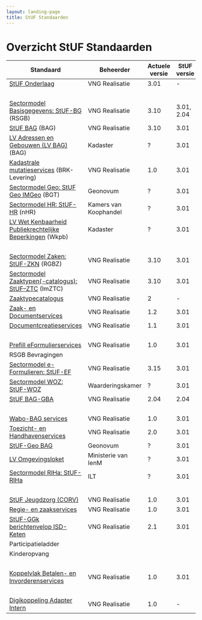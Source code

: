 ```yaml
---
layout: landing-page
title: StUF Standaarden
---
```

# Overzicht StUF Standaarden

| Standaard | Beheerder | Actuele versie | StUF versie |
| --- | --- | --- | --- |
| [StUF Onderlaag](https://vng-realisatie.github.io/StUF-onderlaag/) |  VNG Realisatie | 3.01 | - |
| &nbsp; | &nbsp; | &nbsp; | &nbsp; |
| [Sectormodel Basisgegevens: StUF-BG](https://vng-realisatie.github.io/StUF-BG/) (RSGB) |  VNG Realisatie | 3.10 | 3.01, 2.04 |
| [StUF BAG](https://vng-realisatie.github.io/StUF-BAG/) (BAG) |  VNG Realisatie | 3.10 | 3.01 |
| [LV Adressen en Gebouwen (LV BAG)](https://www.kadaster.nl/-/bag-koppelvlak) (BAG) | Kadaster | ? | 3.01 |
| [Kadastrale mutatieservices](https://vng-realisatie.github.io/Kadastrale-mutatieservices/) (BRK-Levering) |  VNG Realisatie | 1.0 | 3.01 |
| [Sectormodel Geo: StUF Geo IMGeo](https://www.geonovum.nl/geo-standaarden/bgt-imgeo#standaarden) (BGT)| Geonovum | ? | 3.01 |
| [Sectormodel HR: StUF-HR](https://www.kvk.nl/producten-bestellen/kvk-dataservice-aansluiten-overheid/) (nHR) | Kamers van Koophandel | ? | 3.01 |
| [LV Wet Kenbaarheid Publiekrechtelijke Beperkingen](https://www.kadaster.nl/web/artikel/download/WKPB-sectormodel-1.htm) (Wkpb) | Kadaster | ? | 3.01 |
| &nbsp; | &nbsp; | &nbsp; | &nbsp; |
| [Sectormodel Zaken: StUF-ZKN](https://vng-realisatie.github.io/StUF-ZKN/) (RGBZ) |  VNG Realisatie | 3.10 | 3.01 |
| [Sectormodel Zaaktypen(-catalogus): StUF–ZTC](https://vng-realisatie.github.io/StUF-ZTC/) (ImZTC) |  VNG Realisatie | 3.10 | 3.01 |
| [Zaaktypecatalogus](https://vng-realisatie.github.io/Zaaktypecatalogus/) |  VNG Realisatie | 2 | - |
| [Zaak- en Documentservices](https://vng-realisatie.github.io/Zaak-en-Documentservices/) |  VNG Realisatie | 1.2 | 3.01 |
| [Documentcreatieservices](https://vng-realisatie.github.io/Documentcreatieservices/) |  VNG Realisatie | 1.1 | 3.01 |
| &nbsp; | &nbsp; | &nbsp; | &nbsp; |
| [Prefill eFormulierservices](https://vng-realisatie.github.io/Prefill-eFormulierenservices/) |  VNG Realisatie | 1.0 | 3.01 |
| RSGB Bevragingen | &nbsp; | &nbsp; | &nbsp; |
| [Sectormodel e-Formulieren: StUF-EF](https://vng-realisatie.github.io/StUF-EF/) |  VNG Realisatie | 3.15 | 3.01 |
| [Sectormodel WOZ: StUF-WOZ](https://www.waarderingskamer.nl/basisregistratie-woz-lv-woz/stuf-woz-0312/) | Waarderingskamer | ? | 3.01 |
| [StUF BAG-GBA](https://vng-realisatie.github.io/StUF-BAG-GBA/) |  VNG Realisatie | 2.04 | 2.04 |
| &nbsp; | &nbsp; | &nbsp; | &nbsp; |
| [Wabo-BAG services](https://vng-realisatie.github.io/Wabo-BAG-Services/) |  VNG Realisatie | 1.0 | 3.01 |
| [Toezicht- en Handhavenservices](https://vng-realisatie.github.io/Toezicht-en-Handhavenservices/) |  VNG Realisatie | 2.0 | 3.01 |
| [StUF-Geo BAG](https://www.geonovum.nl/onderwerpen/bgt-imgeo-standaarden/nieuws/bag-bgt-koppelvlak-nu-definitief) | Geonovum | ? | 3.01 |
| [LV Omgevingsloket](https://www.infomil.nl/onderwerpen/integrale/omgevingsloket/overheden/aansluiten-webservices-omgevingsloket/achtergrondinformatie-stuf-lvo/) | Ministerie van IenM | ? | 3.01 |
| [Sectormodel RIHa: StUF-RIHa](https://samenwerken.pleio.nl/groups/view/8b832827-e91b-476c-bb4f-c228b8e5e934/standaardisatie-toezicht-handhaving-milieu/wiki/view/2b38214e-cfc7-42ff-9d5d-eaf069671c42/riha-referentieinformatiemodel-handhaving) | ILT | ?  | 3.01 |
| &nbsp; | &nbsp; | &nbsp; | &nbsp; |
| [StUF Jeugdzorg (CORV)](https://vng-realisatie.github.io/StUF-Jeugdzorg/) |  VNG Realisatie | 1.0 | 3.01 |
| [Regie- en zaakservices](https://vng-realisatie.github.io/Regie-en-zaakservices/) |  VNG Realisatie | 1.0 | 3.01 |
| [StUF-GGk berichtenvelop ISD-Keten](https://vng-realisatie.github.io/StUF-koppelvlak-iWmo-iJw/) |  VNG Realisatie | 2.1 | 3.01 |
| Participatieladder | &nbsp; | &nbsp; | &nbsp; |
| Kinderopvang | &nbsp; | &nbsp; | &nbsp; |
| &nbsp; | &nbsp; | &nbsp; | &nbsp; | 
| [Koppelvlak Betalen- en Invorderenservices](https://vng-realisatie.github.io/Betalen-en-Invorderenservices/) |  VNG Realisatie | 1.0 | 3.01 |
| &nbsp; | &nbsp; | &nbsp; | &nbsp; |
| [Digikoppeling Adapter Intern](https://vng-realisatie.github.io/Digikoppeling-Adapter-Intern/) |  VNG Realisatie | 1.0 | - |
